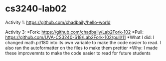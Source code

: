 # cs3240-lab02

Activity 1: https://github.com/chadbaily/hello-world

Activity 3: *Fork: https://github.com/chadbaily/Lab2Fork-102 
            *Pull: https://github.com/UVA-CS3240-S18/Lab2Fork-102/pull/11 
            *What I did: I changed math.pi/180 into its own variable to make the code easier to read. I also ran the autoformatter on the files to make them prettier 
            *Why: I made these improvemnts to make the code easier to read for future students 
